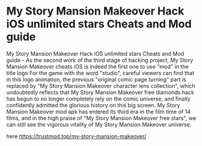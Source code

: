 # My Story Mansion Makeover Hack iOS unlimited stars Cheats and Mod guide

My Story Mansion Makeover Hack iOS unlimited stars Cheats and Mod guide - As the second work of the third stage of hacking project, My Story Mansion Makeover cheats iOS is indeed the first one to use "mod" in the title logo For the game with the word "studio", careful viewers can find that in this logo animation, the previous "original comic page turning" part is replaced by "My Story Mansion Makeover character lens collection", which undoubtedly reflects that My Story Mansion Makeover free diamonds hack has begun to no longer completely rely on the comic universe, and finally confidently admitted the glorious history on this big screen. My Story Mansion Makeover mod apk has entered its third era in the film time of 14 films, and in the high praise of "My Story Mansion Makeover free stars", we can still see the vigorous vitality of My Story Mansion Makeover universe.

here https://trustmod.top/my-story-mansion-makeover/
